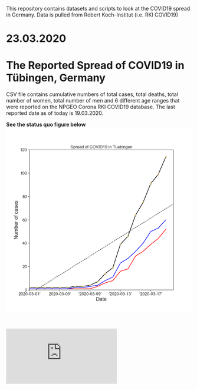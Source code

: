This repository contains datasets and scripts to look at the COVID19 spread in Germany.
Data is pulled from Robert Koch-Institut (i.e. RKI COVID19) 

# 23.03.2020
# The Reported Spread of COVID19 in Tübingen, Germany

CSV file contains cumulative numbers of total cases, total deaths, total number of women, total number of men and 6 different age ranges that were reported on the NPGEO Corona RKI COVID19 database. The last reported date as of today is 19.03.2020.

**See the status quo figure below**![See the current status](https://github.com/gizal/COVID19/blob/master/COVID19_DE_Tuebingen.png)


# ![Contents](https://github.com/gizal/COVID19/contents.md)

